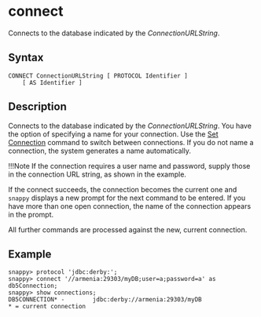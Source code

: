 # connect

Connects to the database indicated by the *ConnectionURLString*.

## Syntax

``` pre
CONNECT ConnectionURLString [ PROTOCOL Identifier ]
    [ AS Identifier ]
```

## Description

Connects to the database indicated by the *ConnectionURLString*. You have the option of specifying a name for your connection. Use the [Set Connection](set_connection.md) command to switch between connections. If you do not name a connection, the system generates a name automatically.

<!--You also have the option of specifying a named protocol previously created with the <mark> TO BE CONFIRMED RowStore link [Protocol](http://rowstore.docs.snappydata.io/docs/reference/store_commands/protocol.html#rtoolsijcomref27997)</mark> command. -->

!!!Note
	If the connection requires a user name and password, supply those in the connection URL string, as shown in the example. </p>
	If the connect succeeds, the connection becomes the current one and `snappy` displays a new prompt for the next command to be entered. If you have more than one open connection, the name of the connection appears in the prompt.

All further commands are processed against the new, current connection.

## Example

``` pre
snappy> protocol 'jdbc:derby:';
snappy> connect '//armenia:29303/myDB;user=a;password=a' as db5Connection; 
snappy> show connections;
DB5CONNECTION* -        jdbc:derby://armenia:29303/myDB
* = current connection
```


